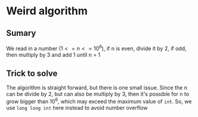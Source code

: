 # Weird algorithm 

## Sumary

We read in a number $(1 <= n <= 10^6)$, if n is even, divide it by 2, if odd, then multiply by 3 and add 1 until 
n = 1

## Trick to solve

The algorithm is straight forward, but there is one small issue. Since the n can be divide by 2, but can also be multiply by
3, then it's possible for n to grow bigger than $10^6$, which may exceed the maximum value of `int`. So, we use `long long int` 
here instead to avoid number overflow